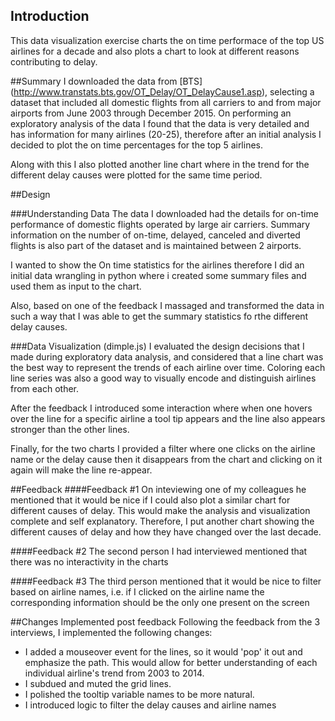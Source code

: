 ## Introduction
This data visualization exercise charts the on time performace of the top US airlines for a decade and also plots a chart to look at different reasons contributing to delay.

##Summary
I downloaded the data from [BTS] (http://www.transtats.bts.gov/OT_Delay/OT_DelayCause1.asp), selecting a dataset that included all domestic flights from all carriers to and from major airports from June 2003 through December 2015. On performing an exploratory analysis of the data I found that the data is very detailed and has information for many airlines (20-25), therefore after an initial analysis I decided to plot the on time percentages for the top 5 airlines. 

Along with this I also plotted another line chart where in the trend for the different delay causes were plotted for the same time period.

##Design

###Understanding Data
The data I downloaded had the details for on-time performance of domestic flights operated by large air carriers. Summary information on the number of on-time, delayed, canceled and diverted flights is also part of the dataset and is maintained between 2 airports. 

I wanted to show the On time statistics for the airlines therefore I did an initial data wrangling in python where i created some summary files and used them as input to the chart.

Also, based on one of the feedback I massaged and transformed the data in such a way that I was able to get the summary statistics fo rthe different delay causes.

###Data Visualization (dimple.js)
I  evaluated the design decisions that I made during exploratory data analysis, and considered that a line chart was the best way to represent the trends of each airline over time. Coloring each line series was also a good way to visually encode and distinguish airlines from each other. 

After the feedback I introduced some interaction where when one hovers over the line for a specific airline a tool tip appears and the line also appears stronger than the other lines.

Finally, for the two charts I provided a filter where one clicks on the airline name or the delay cause then it disappears from the chart and clicking on it again will make the line re-appear.

##Feedback
####Feedback #1
On inteviewing one of my colleagues he mentioned that it would be nice if I could also plot a similar chart for different causes of delay. This would make the analysis and visualization complete and self explanatory. Therefore, I put another chart showing the different causes of delay and how they have changed over the last decade.

####Feedback #2
The second person I had interviewed mentioned that there was no interactivity in the charts 

####Feedback #3
The third person mentioned that it would be nice to filter based on airline names, i.e. if I clicked on the airline name the corresponding information should be the only one present on the screen


##Changes Implemented post feedback
Following the feedback from the 3 interviews, I implemented the following changes:

- I added a mouseover event for the lines, so it would 'pop' it out and emphasize the path. This would allow for better understanding of each individual airline's trend from 2003 to 2014.
- I subdued and muted the grid lines.
- I polished the tooltip variable names to be more natural.
- I introduced logic to filter the delay causes and airline names

